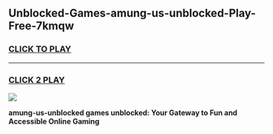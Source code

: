 
## Unblocked-Games-amung-us-unblocked-Play-Free-7kmqw
<h3>
<a href="https://premium76.site?title=amung-us-unblocked&ref=12A">CLICK TO PLAY</a></h3>
<hr>

<h3>
<a href="https://premium76.site?title=amung-us-unblocked&ref=12A">CLICK 2 PLAY</a>
  
</h3>

<a href="https://premium76.site?title=amung-us-unblocked&ref=12A"><img src="https://clearcache.store/games.png"></a>


**amung-us-unblocked games unblocked: Your Gateway to Fun and Accessible Online Gaming**
